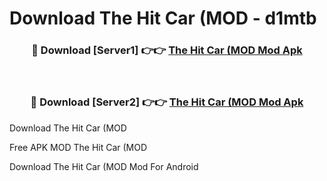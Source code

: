# Download The Hit Car (MOD - d1mtb



<div align="center">
<h3>🔴 Download [Server1] 👉👉 <a href="https://momento.my/?title=The_Hit_Car_(MOD">The Hit Car (MOD Mod Apk</a></h3><br>

<h3>🔴 Download [Server2] 👉👉 <a href="https://momento.my/?title=The_Hit_Car_(MOD">The Hit Car (MOD Mod Apk</a></h3>
</div>



Download The Hit Car (MOD 

Free APK MOD The Hit Car (MOD 

Download The Hit Car (MOD Mod For Android
